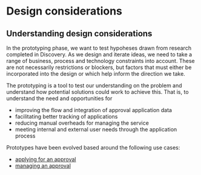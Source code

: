 # Design considerations
## Understanding design considerations
In the prototyping phase, we want to test hypoheses drawn from research completed in Discovery. As we design and iterate ideas, we need to take a range of business, process and technology constraints into account. These are not necessarily restrictions or blockers, but factors that must either be incorporated into the design or which help inform the direction we take.

The prototyping is a tool to test our understanding on the problem and understand how potential solutions could work to achieve this. That is, to understand the need and opportunities for 
- improving the flow and integration of approval application data
- facilitating better tracking of applications
- reducing manual overheads for managing the service
- meeting internal and external user needs through the application process

Prototypes have been evolved based around the following use cases: 
- [applying for an approval](Prototype-application-form)
- [managing an approval](Prototype-case-management-system)